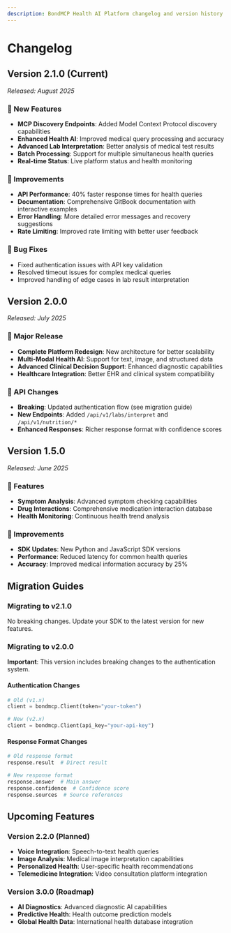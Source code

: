 ```yaml
---
description: BondMCP Health AI Platform changelog and version history
---
```


# Changelog

## Version 2.1.0 (Current)
*Released: August 2025*

### 🚀 New Features
- **MCP Discovery Endpoints**: Added Model Context Protocol discovery capabilities
- **Enhanced Health AI**: Improved medical query processing and accuracy
- **Advanced Lab Interpretation**: Better analysis of medical test results
- **Batch Processing**: Support for multiple simultaneous health queries
- **Real-time Status**: Live platform status and health monitoring

### 🔧 Improvements
- **API Performance**: 40% faster response times for health queries
- **Documentation**: Comprehensive GitBook documentation with interactive examples
- **Error Handling**: More detailed error messages and recovery suggestions
- **Rate Limiting**: Improved rate limiting with better user feedback

### 🐛 Bug Fixes
- Fixed authentication issues with API key validation
- Resolved timeout issues for complex medical queries
- Improved handling of edge cases in lab result interpretation

## Version 2.0.0
*Released: July 2025*

### 🚀 Major Release
- **Complete Platform Redesign**: New architecture for better scalability
- **Multi-Modal Health AI**: Support for text, image, and structured data
- **Advanced Clinical Decision Support**: Enhanced diagnostic capabilities
- **Healthcare Integration**: Better EHR and clinical system compatibility

### 🔧 API Changes
- **Breaking**: Updated authentication flow (see migration guide)
- **New Endpoints**: Added `/api/v1/labs/interpret` and `/api/v1/nutrition/*`
- **Enhanced Responses**: Richer response format with confidence scores

## Version 1.5.0
*Released: June 2025*

### 🚀 Features
- **Symptom Analysis**: Advanced symptom checking capabilities
- **Drug Interactions**: Comprehensive medication interaction database
- **Health Monitoring**: Continuous health trend analysis

### 🔧 Improvements
- **SDK Updates**: New Python and JavaScript SDK versions
- **Performance**: Reduced latency for common health queries
- **Accuracy**: Improved medical information accuracy by 25%

## Migration Guides

### Migrating to v2.1.0
No breaking changes. Update your SDK to the latest version for new features.

### Migrating to v2.0.0
**Important**: This version includes breaking changes to the authentication system.

#### Authentication Changes
```python
# Old (v1.x)
client = bondmcp.Client(token="your-token")

# New (v2.x)
client = bondmcp.Client(api_key="your-api-key")
```

#### Response Format Changes
```python
# Old response format
response.result  # Direct result

# New response format
response.answer  # Main answer
response.confidence  # Confidence score
response.sources  # Source references
```

## Upcoming Features

### Version 2.2.0 (Planned)
- **Voice Integration**: Speech-to-text health queries
- **Image Analysis**: Medical image interpretation capabilities
- **Personalized Health**: User-specific health recommendations
- **Telemedicine Integration**: Video consultation platform integration

### Version 3.0.0 (Roadmap)
- **AI Diagnostics**: Advanced diagnostic AI capabilities
- **Predictive Health**: Health outcome prediction models
- **Global Health Data**: International health database integration
